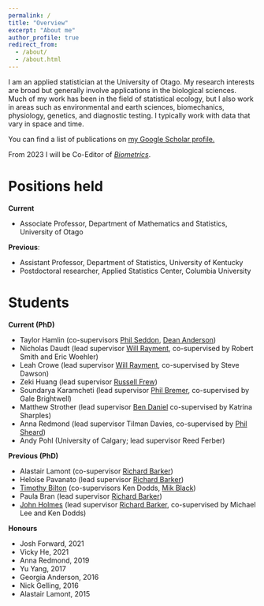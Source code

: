 ```yaml
---
permalink: /
title: "Overview"
excerpt: "About me"
author_profile: true
redirect_from: 
  - /about/
  - /about.html
---
```


I am an applied statistician at the University of Otago.  My research interests are broad but generally involve applications in the biological sciences.  Much of my work has been in the field of statistical ecology, but I also work in areas such as environmental and earth sciences, biomechanics, physiology, genetics, and diagnostic testing.  I typically work with data that vary in space and time.

You can find a list of publications on <u><a href="{{author.googlescholar}}">my Google Scholar profile</a>.</u>

From 2023 I will be Co-Editor of [_Biometrics_](https://onlinelibrary.wiley.com/journal/15410420).  




Positions held
======

**Current** 
- Associate Professor, Department of Mathematics and Statistics, University of Otago

**Previous**: 
- Assistant Professor, Department of Statistics, University of Kentucky
- Postdoctoral researcher, Applied Statistics Center, Columbia University


Students
=======

**Current (PhD)**
- Taylor Hamlin (co-supervisors [Phil Seddon](https://www.otago.ac.nz/zoology/staff/otago008934.html), [Dean Anderson](https://www.landcareresearch.co.nz/about/people/staff-details?id=YW5kZXJzb25k))
- Nicholas Daudt (lead supervisor [Will Rayment](https://www.otago.ac.nz/marinescience/people/staff/willrayment.html), co-supervised by Robert Smith and Eric Woehler)
- Leah Crowe (lead supervisor [Will Rayment](https://www.otago.ac.nz/marinescience/people/staff/willrayment.html), co-supervised by Steve Dawson)
- Zeki Huang (lead supervisor [Russell Frew](https://www.otago.ac.nz/chemistry/people/otago668203.html))
- Soundarya Karamcheti (lead supervisor [Phil Bremer](https://www.otago.ac.nz/food-science/staff/otago081267.html), co-supervised by Gale Brightwell)
- Matthew Strother (lead supervisor [Ben Daniel](https://www.otago.ac.nz/hedc/people/otago615493.html) co-supervised by Katrina Sharples)
- Anna Redmond (lead supervisor Tilman Davies, co-supervised by [Phil Sheard](https://www.otago.ac.nz/bhrc/staff/otago040510.html))
- Andy Pohl (University of Calgary; lead supervisor Reed Ferber)


**Previous (PhD)**
- Alastair Lamont (co-supervisor [Richard Barker](https://www.otago.ac.nz/sciences/contacts/pvc-office/index.html#PVC))
- Heloise Pavanato (lead supervisor [Richard Barker](https://www.otago.ac.nz/sciences/contacts/pvc-office/index.html#PVC))
- [Timothy Bilton](https://www.otago.ac.nz/sciences/research/student/index.html#2020theses) (co-supervisors Ken Dodds, [Mik Black](https://www.otago.ac.nz/biochemistry/people/profile/index.html?id=352]))
- Paula Bran (lead supervisor [Richard Barker](https://www.otago.ac.nz/sciences/contacts/pvc-office/index.html#PVC))
- [John Holmes](https://www.otago.ac.nz/sciences/research/student/index.html#2018theses) (lead supervisor [Richard Barker](https://www.otago.ac.nz/sciences/contacts/pvc-office/index.html#PVC), co-supervised by Michael Lee and Ken Dodds)

**Honours**
- Josh Forward, 2021
- Vicky He, 2021
- Anna Redmond, 2019
- Yu Yang, 2017
- Georgia Anderson, 2016
- Nick Gelling, 2016
- Alastair Lamont, 2015